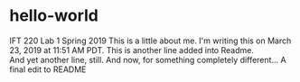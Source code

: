 # hello-world
IFT 220 Lab 1 Spring 2019
This is a little about me.  I'm writing this on March 23, 2019 at 11:51 AM PDT.
This is another line added into Readme.  
And yet another line, still.
And now, for something completely different...
A final edit to README
